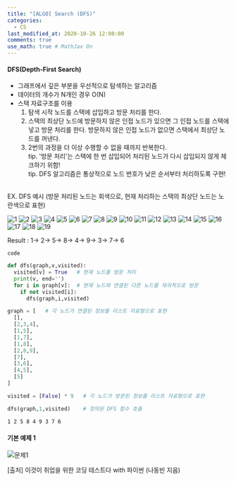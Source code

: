 ```yaml
---
title: "[ALGO] Search (DFS)"
categories: 
  - CS
last_modified_at: 2020-10-26 12:00:00
comments: true
use_math: true # MathJax On
---
```


#### DFS(Depth-First Search)

- 그래프에서 깊은 부분을 우선적으로 탐색하는 알고리즘
- 데이터의 개수가 N개인 경우 O(N)
- 스택 자료구조를 이용
  1. 탐색 시작 노드를 스택에 삽입하고 방문 처리를 한다.
  2. 스택의 최상단 노드에 방문하지 않은 인접 노드가 있으면 그 인접 노드를 스택에 넣고 방문 처리를 한다. 방문하지 않은 인접 노드가 없으면 스택에서 최상단 노드를 꺼낸다.
  3. 2번의 과정을 더 이상 수행할 수 없을 때까지 반복한다.  <br>
  tip. '방문 처리'는 스택에 한 번 삽입되어 처리된 노드가 다시 삽입되지 않게 체크하기 위함! <br>
  tip. DFS 알고리즘은 통상적으로 노드 번호가 낮은 순서부터 처리하도록 구현! <br><br>
  
EX. DFS 예시 (방문 처리된 노드는 회색으로, 현재 처리하는 스택의 최상단 노드는 노란색으로 표현)

![1](https://user-images.githubusercontent.com/62474292/101473884-ba145a00-398d-11eb-8da2-90077d80fbbb.png)
![2](https://user-images.githubusercontent.com/62474292/101473893-bc76b400-398d-11eb-8784-b3bda7db8725.png)
![3](https://user-images.githubusercontent.com/62474292/101473840-b1238880-398d-11eb-8d5d-b1412f759f8b.png)
![4](https://user-images.githubusercontent.com/62474292/101473875-b680d300-398d-11eb-91e5-f065ec3a36b2.png)
![5](https://user-images.githubusercontent.com/62474292/101473835-b08af200-398d-11eb-8d97-d3b959a97984.png)
![6](https://user-images.githubusercontent.com/62474292/101473908-c00a3b00-398d-11eb-8586-6ad6e5d955db.png)
![7](https://user-images.githubusercontent.com/62474292/101473843-b1bc1f00-398d-11eb-9ff3-cd20a484a54f.png)
![8](https://user-images.githubusercontent.com/62474292/101473831-af59c500-398d-11eb-9d0e-7f8caa969fa5.png)
![9](https://user-images.githubusercontent.com/62474292/101473869-b5e83c80-398d-11eb-89c1-beacddc36ff1.png)
![10](https://user-images.githubusercontent.com/62474292/101473844-b254b580-398d-11eb-9b92-b48f76ad444d.png)
![11](https://user-images.githubusercontent.com/62474292/101473868-b54fa600-398d-11eb-9fdf-4e570592357a.png)
![12](https://user-images.githubusercontent.com/62474292/101473887-ba145a00-398d-11eb-8f37-00090728edd4.png)
![13](https://user-images.githubusercontent.com/62474292/101473858-b385e280-398d-11eb-9f25-f9faf6cac3be.png)
![14](https://user-images.githubusercontent.com/62474292/101473878-b7196980-398d-11eb-96de-29eefee033a0.png)
![15](https://user-images.githubusercontent.com/62474292/101473853-b2ed4c00-398d-11eb-878d-bf54729aa788.png)
![16](https://user-images.githubusercontent.com/62474292/101473862-b41e7900-398d-11eb-8f7c-ca99517d2e56.png)
![17](https://user-images.githubusercontent.com/62474292/101473865-b4b70f80-398d-11eb-9234-24475684d467.png)
![18](https://user-images.githubusercontent.com/62474292/101473902-be407780-398d-11eb-90b1-f1239bbf5fd5.png)
![19](https://user-images.githubusercontent.com/62474292/101473879-b7b20000-398d-11eb-84b3-c794e8876ae9.png)

Result : 1-> 2-> 5-> 8-> 4-> 9-> 3-> 7-> 6

`code`
```py
def dfs(graph,v,visited):
  visited[v] = True   # 현재 노드를 방문 처리
  print(v, end='')
  for i in graph[v]:  # 현재 노드와 연결된 다른 노드를 재귀적으로 방문
    if not visited[i]:
      dfs(graph,i,visited)

graph = [   # 각 노드가 연결된 정보를 리스트 자료형으로 표현
  [],
  [2,3,4],
  [1,5],
  [1,7],
  [1,8],
  [2,8,9],
  [7],
  [3,6],
  [4,5],
  [5]
]

visited = [False] * 9   # 각 노드가 방문된 정보를 리스트 자료형으로 표현

dfs(graph,1,visited)    # 정의된 DFS 함수 호출
```
```
1 2 5 8 4 9 3 7 6
```

#### 기본 예제 1
![문제1](https://user-images.githubusercontent.com/62474292/101478161-93592200-3993-11eb-8314-36a7a297cec4.JPG)




[출처] 이것이 취업을 위한 코딩 테스트다 with 파이썬 (나동빈 지음)




